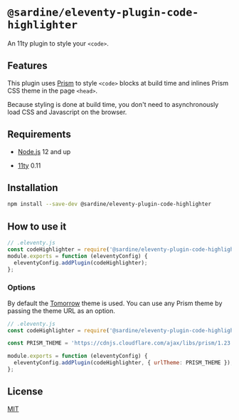 # `@sardine/eleventy-plugin-code-highlighter`

An 11ty plugin to style your `<code>`.

## Features

This plugin uses [Prism](https://prismjs.com/) to style `<code>` blocks at build time and inlines Prism CSS theme in the page `<head>`.

Because styling is done at build time, you don't need to asynchronously load CSS and Javascript on the browser.

## Requirements

- [Node.js](https://nodejs.org/en/download/) 12 and up

- [11ty](https://www.11ty.dev/) 0.11

## Installation

```bash
npm install --save-dev @sardine/eleventy-plugin-code-highlighter
```

## How to use it

```javascript
// .eleventy.js
const codeHighlighter = require('@sardine/eleventy-plugin-code-highlighter');
module.exports = function (eleventyConfig) {
  eleventyConfig.addPlugin(codeHighlighter);
};
```

### Options

By default the [Tomorrow](https://cdnjs.cloudflare.com/ajax/libs/prism/1.19.0/themes/prism-tomorrow.min.css) theme is used. You can use any Prism theme by passing the theme URL as an option.

```javascript
// .eleventy.js
const codeHighlighter = require('@sardine/eleventy-plugin-code-highlighter');

const PRISM_THEME = 'https://cdnjs.cloudflare.com/ajax/libs/prism/1.23.0/themes/prism-twilight.min.css';

module.exports = function (eleventyConfig) {
  eleventyConfig.addPlugin(codeHighlighter, { urlTheme: PRISM_THEME });
};
```

## License

[MIT](./LICENSE)
